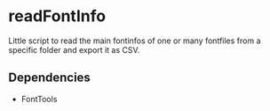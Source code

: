 readFontInfo
============

Little script to read the main fontinfos of one or many fontfiles from a specific folder and export it as CSV.


## Dependencies
* FontTools